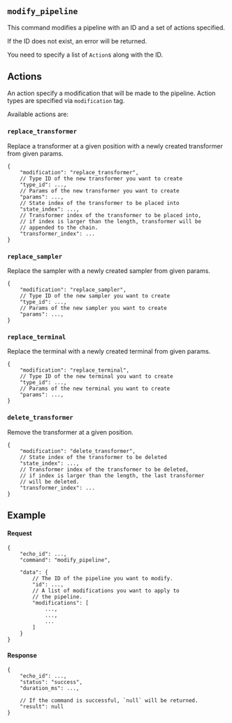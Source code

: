#

## `modify_pipeline`

This command modifies a pipeline with an ID and a set of actions specified.

If the ID does not exist, an error will be returned.

You need to specify a list of `Action`s along with the ID.

## Actions

An action specify a modification that will be made to the pipeline. Action types are specified via `modification` tag.

Available actions are:

### `replace_transformer`

Replace a transformer at a given position with a newly created transformer from given params.

```jsonc
{
    "modification": "replace_transformer",
    // Type ID of the new transformer you want to create
    "type_id": ...,
    // Params of the new transformer you want to create
    "params": ...,
    // State index of the transformer to be placed into
    "state_index": ...,
    // Transformer index of the transformer to be placed into,
    // if index is larger than the length, transformer will be
    // appended to the chain.
    "transformer_index": ...
}
```

### `replace_sampler`

Replace the sampler with a newly created sampler from given params.

```jsonc
{
    "modification": "replace_sampler",
    // Type ID of the new sampler you want to create
    "type_id": ...,
    // Params of the new sampler you want to create
    "params": ...,
}
```

### `replace_terminal`

Replace the terminal with a newly created terminal from given params.

```jsonc
{
    "modification": "replace_terminal",
    // Type ID of the new terminal you want to create
    "type_id": ...,
    // Params of the new terminal you want to create
    "params": ...,
}
```

### `delete_transformer`

Remove the transformer at a given position.

```jsonc
{
    "modification": "delete_transformer",
    // State index of the transformer to be deleted
    "state_index": ...,
    // Transformer index of the transformer to be deleted,
    // if index is larger than the length, the last transformer 
    // will be deleted.
    "transformer_index": ...
}
```

## Example

#### Request

```jsonc
{
    "echo_id": ...,
    "command": "modify_pipeline",
    
    "data": {
        // The ID of the pipeline you want to modify.
        "id": ...,
        // A list of modifications you want to apply to
        // the pipeline.
        "modifications": [
            ...,
            ...,
            ...
        ]
    }
}
```

#### Response

```jsonc
{
    "echo_id": ...,
    "status": "success",
    "duration_ms": ...,

    // If the command is successful, `null` will be returned.
    "result": null
}
```
